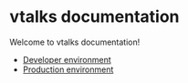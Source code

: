 # vtalks documentation

Welcome to vtalks documentation!

* [Developer environment](developer.md)
* [Production environment](production.md)